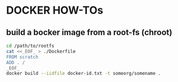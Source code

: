 # DOCKER HOW-TOs

## build a bocker image from a root-fs (chroot)

```sh
cd /path/to/rootfs
cat <<_EOF_ > ./Dockerfile
FROM scratch
ADD . /
_EOF_
docker build --iidfile docker-id.txt -t someorg/somename .
```
